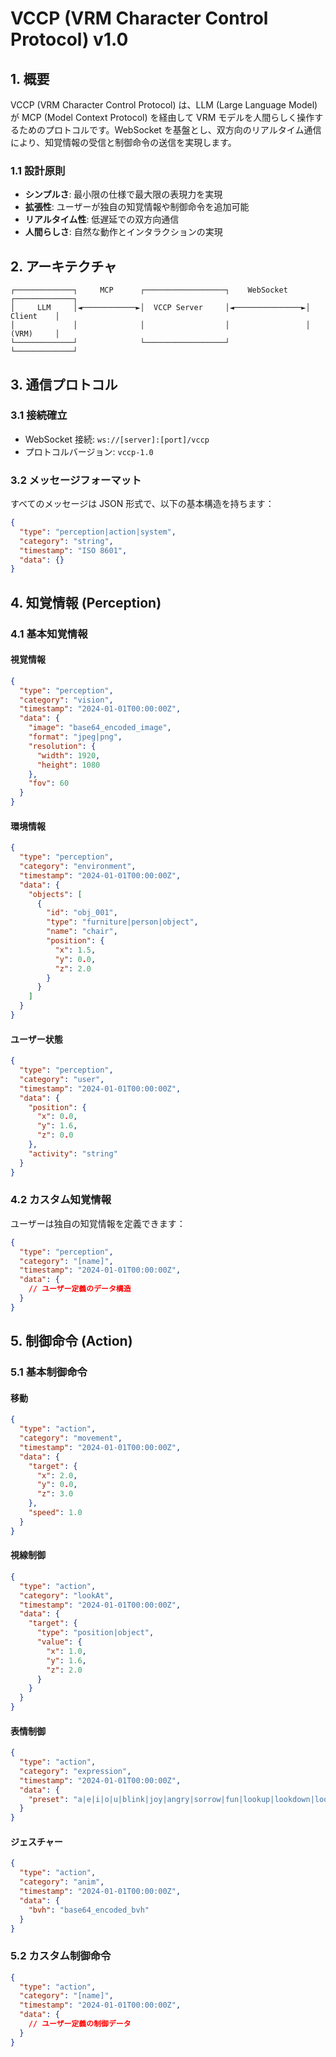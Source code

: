 # VCCP (VRM Character Control Protocol) v1.0

## 1. 概要

VCCP (VRM Character Control Protocol) は、LLM (Large Language Model) が MCP (Model Context Protocol) を経由して VRM モデルを人間らしく操作するためのプロトコルです。WebSocket を基盤とし、双方向のリアルタイム通信により、知覚情報の受信と制御命令の送信を実現します。

### 1.1 設計原則

- **シンプルさ**: 最小限の仕様で最大限の表現力を実現
- **拡張性**: ユーザーが独自の知覚情報や制御命令を追加可能
- **リアルタイム性**: 低遅延での双方向通信
- **人間らしさ**: 自然な動作とインタラクションの実現

## 2. アーキテクチャ

```
┌─────────────┐     MCP      ┌──────────────────┐    WebSocket    ┌─────────────┐
│     LLM     │◄────────────►│  VCCP Server     │◄───────────────►│   Client    │
│             │              │                  │                 │   (VRM)     │
└─────────────┘              └──────────────────┘                 └─────────────┘
```

## 3. 通信プロトコル

### 3.1 接続確立

- WebSocket 接続: `ws://[server]:[port]/vccp`
- プロトコルバージョン: `vccp-1.0`

### 3.2 メッセージフォーマット

すべてのメッセージは JSON 形式で、以下の基本構造を持ちます：

```json
{
  "type": "perception|action|system",
  "category": "string",
  "timestamp": "ISO 8601",
  "data": {}
}
```

## 4. 知覚情報 (Perception)

### 4.1 基本知覚情報

#### 視覚情報

```json
{
  "type": "perception",
  "category": "vision",
  "timestamp": "2024-01-01T00:00:00Z",
  "data": {
    "image": "base64_encoded_image",
    "format": "jpeg|png",
    "resolution": {
      "width": 1920,
      "height": 1080
    },
    "fov": 60
  }
}
```

#### 環境情報

```json
{
  "type": "perception",
  "category": "environment",
  "timestamp": "2024-01-01T00:00:00Z",
  "data": {
    "objects": [
      {
        "id": "obj_001",
        "type": "furniture|person|object",
        "name": "chair",
        "position": {
          "x": 1.5,
          "y": 0.0,
          "z": 2.0
        }
      }
    ]
  }
}
```

#### ユーザー状態

```json
{
  "type": "perception",
  "category": "user",
  "timestamp": "2024-01-01T00:00:00Z",
  "data": {
    "position": {
      "x": 0.0,
      "y": 1.6,
      "z": 0.0
    },
    "activity": "string"
  }
}
```

### 4.2 カスタム知覚情報

ユーザーは独自の知覚情報を定義できます：

```json
{
  "type": "perception",
  "category": "[name]",
  "timestamp": "2024-01-01T00:00:00Z",
  "data": {
    // ユーザー定義のデータ構造
  }
}
```

## 5. 制御命令 (Action)

### 5.1 基本制御命令

#### 移動

```json
{
  "type": "action",
  "category": "movement",
  "timestamp": "2024-01-01T00:00:00Z",
  "data": {
    "target": {
      "x": 2.0,
      "y": 0.0,
      "z": 3.0
    },
    "speed": 1.0
  }
}
```

#### 視線制御

```json
{
  "type": "action",
  "category": "lookAt",
  "timestamp": "2024-01-01T00:00:00Z",
  "data": {
    "target": {
      "type": "position|object",
      "value": {
        "x": 1.0,
        "y": 1.6,
        "z": 2.0
      }
    }
  }
}
```

#### 表情制御

```json
{
  "type": "action",
  "category": "expression",
  "timestamp": "2024-01-01T00:00:00Z",
  "data": {
    "preset": "a|e|i|o|u|blink|joy|angry|sorrow|fun|lookup|lookdown|lookleft|lookright|blink_l|blink_r|neutral"
  }
}
```

#### ジェスチャー

```json
{
  "type": "action",
  "category": "anim",
  "timestamp": "2024-01-01T00:00:00Z",
  "data": {
    "bvh": "base64_encoded_bvh"
  }
}
```

### 5.2 カスタム制御命令

```json
{
  "type": "action",
  "category": "[name]",
  "timestamp": "2024-01-01T00:00:00Z",
  "data": {
    // ユーザー定義の制御データ
  }
}
```
